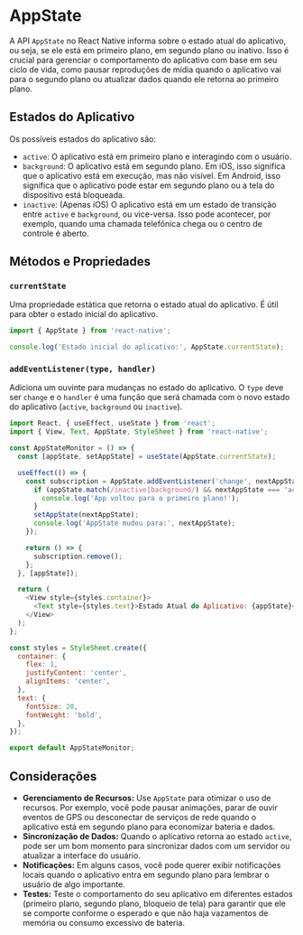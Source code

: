 # AppState

A API `AppState` no React Native informa sobre o estado atual do aplicativo, ou seja, se ele está em primeiro plano, em segundo plano ou inativo. Isso é crucial para gerenciar o comportamento do aplicativo com base em seu ciclo de vida, como pausar reproduções de mídia quando o aplicativo vai para o segundo plano ou atualizar dados quando ele retorna ao primeiro plano.

## Estados do Aplicativo

Os possíveis estados do aplicativo são:

- `active`: O aplicativo está em primeiro plano e interagindo com o usuário.
- `background`: O aplicativo está em segundo plano. Em iOS, isso significa que o aplicativo está em execução, mas não visível. Em Android, isso significa que o aplicativo pode estar em segundo plano ou a tela do dispositivo está bloqueada.
- `inactive`: (Apenas iOS) O aplicativo está em um estado de transição entre `active` e `background`, ou vice-versa. Isso pode acontecer, por exemplo, quando uma chamada telefônica chega ou o centro de controle é aberto.

## Métodos e Propriedades

### `currentState`
Uma propriedade estática que retorna o estado atual do aplicativo. É útil para obter o estado inicial do aplicativo.

```javascript
import { AppState } from 'react-native';

console.log('Estado inicial do aplicativo:', AppState.currentState);
```

### `addEventListener(type, handler)`
Adiciona um ouvinte para mudanças no estado do aplicativo. O `type` deve ser `change` e o `handler` é uma função que será chamada com o novo estado do aplicativo (`active`, `background` ou `inactive`).

```javascript
import React, { useEffect, useState } from 'react';
import { View, Text, AppState, StyleSheet } from 'react-native';

const AppStateMonitor = () => {
  const [appState, setAppState] = useState(AppState.currentState);

  useEffect(() => {
    const subscription = AppState.addEventListener('change', nextAppState => {
      if (appState.match(/inactive|background/) && nextAppState === 'active') {
        console.log('App voltou para o primeiro plano!');
      }
      setAppState(nextAppState);
      console.log('AppState mudou para:', nextAppState);
    });

    return () => {
      subscription.remove();
    };
  }, [appState]);

  return (
    <View style={styles.container}>
      <Text style={styles.text}>Estado Atual do Aplicativo: {appState}</Text>
    </View>
  );
};

const styles = StyleSheet.create({
  container: {
    flex: 1,
    justifyContent: 'center',
    alignItems: 'center',
  },
  text: {
    fontSize: 20,
    fontWeight: 'bold',
  },
});

export default AppStateMonitor;
```

## Considerações

- **Gerenciamento de Recursos:** Use `AppState` para otimizar o uso de recursos. Por exemplo, você pode pausar animações, parar de ouvir eventos de GPS ou desconectar de serviços de rede quando o aplicativo está em segundo plano para economizar bateria e dados.
- **Sincronização de Dados:** Quando o aplicativo retorna ao estado `active`, pode ser um bom momento para sincronizar dados com um servidor ou atualizar a interface do usuário.
- **Notificações:** Em alguns casos, você pode querer exibir notificações locais quando o aplicativo entra em segundo plano para lembrar o usuário de algo importante.
- **Testes:** Teste o comportamento do seu aplicativo em diferentes estados (primeiro plano, segundo plano, bloqueio de tela) para garantir que ele se comporte conforme o esperado e que não haja vazamentos de memória ou consumo excessivo de bateria.

